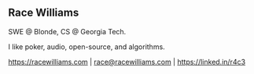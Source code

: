 ## Race Williams

SWE @ Blonde, CS @ Georgia Tech.

I like poker, audio, open-source, and algorithms.

https://racewilliams.com | race@racewilliams.com | https://linked.in/r4c3

